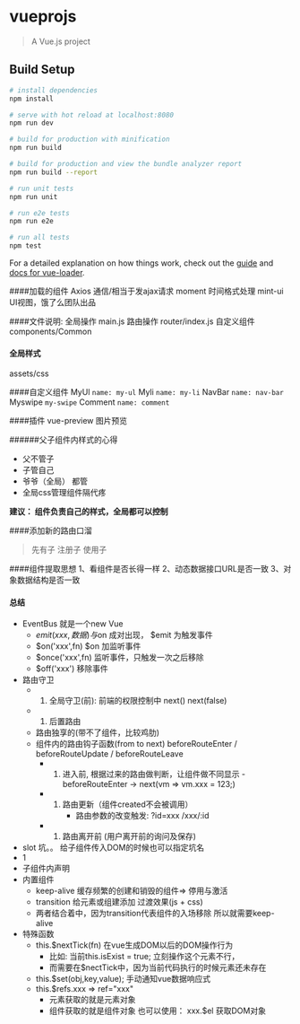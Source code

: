 # vueprojs

> A Vue.js project

## Build Setup

``` bash
# install dependencies
npm install

# serve with hot reload at localhost:8080
npm run dev

# build for production with minification
npm run build

# build for production and view the bundle analyzer report
npm run build --report

# run unit tests
npm run unit

# run e2e tests
npm run e2e

# run all tests
npm test
```

For a detailed explanation on how things work, check out the [guide](http://vuejs-templates.github.io/webpack/) and [docs for vue-loader](http://vuejs.github.io/vue-loader).

####加载的组件
Axios    通信/相当于发ajax请求
moment   时间格式处理
mint-ui  UI视图，饿了么团队出品

####文件说明:
全局操作  main.js
路由操作  router/index.js
自定义组件  components/Common

#### 全局样式
assets/css

####自定义组件
MyUl  ```name: my-ul```
Myli  ```name: my-li```
NavBar ```name: nav-bar```
Myswipe ```my-swipe```
Comment ```name: comment```


####插件
vue-preview  图片预览

######父子组件内样式的心得
* 父不管子
* 子管自己
* 爷爷（全局） 都管
* 全局css管理组件隔代疼

__建议： 组件负责自己的样式，全局都可以控制__

####添加新的路由口溜
> 先有子 注册子 使用子

####组件提取思想
1、看组件是否长得一样
2、动态数据接口URL是否一致
3、对象数据结构是否一致


#### 总结

- EventBus 就是一个new Vue 
  - $emit(xxx,数据)   与$on 成对出现， $emit 为触发事件
  - $on('xxx',fn)     $on 加监听事件
  - $once('xxx',fn)   监听事件，只触发一次之后移除
  - $off('xxx')       移除事件
- 路由守卫
  - 1. 全局守卫(前): 前端的权限控制中 next() next(false)
  - 1. 后置路由
  - 路由独享的(带不了组件，比较鸡肋)
  - 组件内的路由钩子函数(from to next)    beforeRouteEnter / beforeRouteUpdate / beforeRouteLeave 
    - 1. 进入前, 根据过来的路由做判断，让组件做不同显示
         -beforeRouteEnter -> next(vm => vm.xxx = 123;)
    - 1. 路由更新（组件created不会被调用）
         - 路由参数的改变触发: ?id=xxx  /xxx/:id
    - 1. 路由离开前 (用户离开前的询问及保存)
- slot 坑。。   给子组件传入DOM的时候也可以指定坑名  
- <span slot="xx">1</span>
- 子组件内声明 <slot name="xx"></slot>
- 内置组件
  - keep-alive  缓存频繁的创建和销毁的组件=> 停用与激活
  - transition  给元素或组建添加 过渡效果(js + css)
  - 两者结合着中，因为transition代表组件的入场移除  所以就需要keep-alive
- 特殊函数
  - this.$nextTick(fn) 在vue生成DOM以后的DOM操作行为
    - 比如: 当前this.isExist = true; 立刻操作这个元素不行，
    - 而需要在$nectTick中，因为当前代码执行的时候元素还未存在
  - this.$set(obj,key,value); 手动通知vue数据响应式
  - this.$refs.xxx =>   ref="xxx" 
    - 元素获取的就是元素对象
    - 组件获取的就是组件对象 也可以使用： xxx.$el 获取DOM对象
